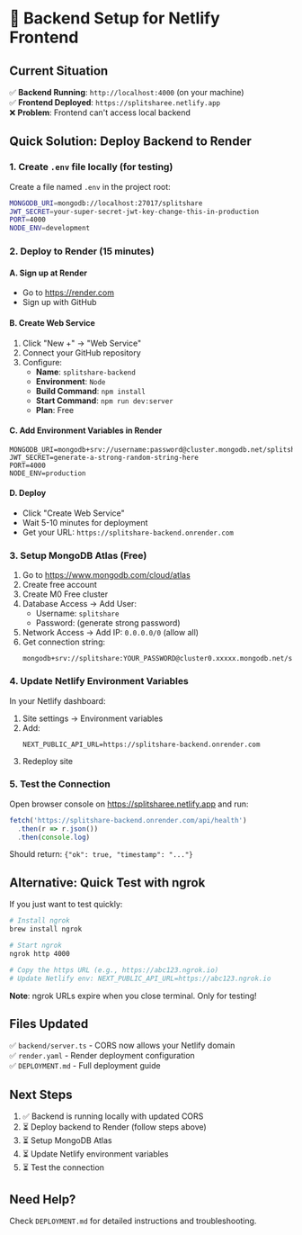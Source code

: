 # 🔧 Backend Setup for Netlify Frontend

## Current Situation

✅ **Backend Running**: `http://localhost:4000` (on your machine)  
✅ **Frontend Deployed**: `https://splitsharee.netlify.app`  
❌ **Problem**: Frontend can't access local backend

## Quick Solution: Deploy Backend to Render

### 1. Create `.env` file locally (for testing)

Create a file named `.env` in the project root:

```bash
MONGODB_URI=mongodb://localhost:27017/splitshare
JWT_SECRET=your-super-secret-jwt-key-change-this-in-production
PORT=4000
NODE_ENV=development
```

### 2. Deploy to Render (15 minutes)

#### A. Sign up at Render
- Go to https://render.com
- Sign up with GitHub

#### B. Create Web Service
1. Click "New +" → "Web Service"
2. Connect your GitHub repository
3. Configure:
   - **Name**: `splitshare-backend`
   - **Environment**: `Node`
   - **Build Command**: `npm install`
   - **Start Command**: `npm run dev:server`
   - **Plan**: Free

#### C. Add Environment Variables in Render
```
MONGODB_URI=mongodb+srv://username:password@cluster.mongodb.net/splitshare
JWT_SECRET=generate-a-strong-random-string-here
PORT=4000
NODE_ENV=production
```

#### D. Deploy
- Click "Create Web Service"
- Wait 5-10 minutes for deployment
- Get your URL: `https://splitshare-backend.onrender.com`

### 3. Setup MongoDB Atlas (Free)

1. Go to https://www.mongodb.com/cloud/atlas
2. Create free account
3. Create M0 Free cluster
4. Database Access → Add User:
   - Username: `splitshare`
   - Password: (generate strong password)
5. Network Access → Add IP: `0.0.0.0/0` (allow all)
6. Get connection string:
   ```
   mongodb+srv://splitshare:YOUR_PASSWORD@cluster0.xxxxx.mongodb.net/splitshare
   ```

### 4. Update Netlify Environment Variables

In your Netlify dashboard:
1. Site settings → Environment variables
2. Add:
   ```
   NEXT_PUBLIC_API_URL=https://splitshare-backend.onrender.com
   ```
3. Redeploy site

### 5. Test the Connection

Open browser console on https://splitsharee.netlify.app and run:

```javascript
fetch('https://splitshare-backend.onrender.com/api/health')
  .then(r => r.json())
  .then(console.log)
```

Should return: `{"ok": true, "timestamp": "..."}`

## Alternative: Quick Test with ngrok

If you just want to test quickly:

```bash
# Install ngrok
brew install ngrok

# Start ngrok
ngrok http 4000

# Copy the https URL (e.g., https://abc123.ngrok.io)
# Update Netlify env: NEXT_PUBLIC_API_URL=https://abc123.ngrok.io
```

**Note**: ngrok URLs expire when you close terminal. Only for testing!

## Files Updated

✅ `backend/server.ts` - CORS now allows your Netlify domain  
✅ `render.yaml` - Render deployment configuration  
✅ `DEPLOYMENT.md` - Full deployment guide

## Next Steps

1. ✅ Backend is running locally with updated CORS
2. ⏳ Deploy backend to Render (follow steps above)
3. ⏳ Setup MongoDB Atlas
4. ⏳ Update Netlify environment variables
5. ⏳ Test the connection

## Need Help?

Check `DEPLOYMENT.md` for detailed instructions and troubleshooting.
